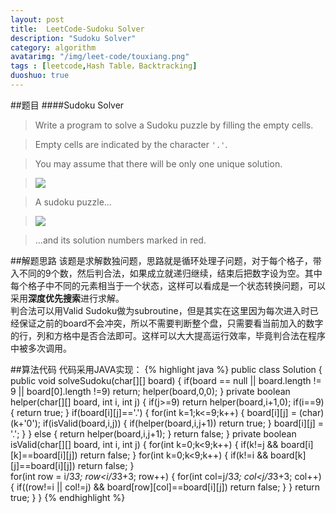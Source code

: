 ```yaml
---
layout: post
title:  LeetCode-Sudoku Solver
description: "Sudoku Solver"
category: algorithm
avatarimg: "/img/leet-code/touxiang.png"
tags : [leetcode,Hash Table，Backtracking]
duoshuo: true
---
```

##题目
####Sudoku Solver
>Write a program to solve a Sudoku puzzle by filling the empty cells.

>Empty cells are indicated by the character `'.'`.

>You may assume that there will be only one unique solution.

>![][1]

>A sudoku puzzle...

>![][2]

>...and its solution numbers marked in red.
<!-- more -->

##解题思路
该题是求解数独问题，思路就是循环处理子问题，对于每个格子，带入不同的9个数，然后判合法，如果成立就递归继续，结束后把数字设为空。其中每个格子中不同的元素相当于一个状态，这样可以看成是一个状态转换问题，可以采用**深度优先搜索**进行求解。   
判合法可以用Valid Sudoku做为subroutine，但是其实在这里因为每次进入时已经保证之前的board不会冲突，所以不需要判断整个盘，只需要看当前加入的数字的行，列和方格中是否合法即可。这样可以大大提高运行效率，毕竟判合法在程序中被多次调用。

##算法代码
代码采用JAVA实现：
{% highlight java %}
public class Solution {
    public void solveSudoku(char[][] board) {
    if(board == null || board.length != 9 || board[0].length !=9)
        return;
    helper(board,0,0);
    }
    private boolean helper(char[][] board, int i, int j)
    {
        if(j>=9)
            return helper(board,i+1,0);
        if(i==9)
        {
            return true;
        }
        if(board[i][j]=='.')
        {
            for(int k=1;k<=9;k++)
            {
                board[i][j] = (char)(k+'0');
                if(isValid(board,i,j))
                {
                    if(helper(board,i,j+1))
                        return true;
                }
                board[i][j] = '.';
            }
        }
        else
        {
            return helper(board,i,j+1);
        }
        return false;
    }
    private boolean isValid(char[][] board, int i, int j)
    {
        for(int k=0;k<9;k++)
        {
            if(k!=j && board[i][k]==board[i][j])
                return false;
        }
        for(int k=0;k<9;k++)
        {
            if(k!=i && board[k][j]==board[i][j])
                return false;
        }        
        for(int row = i/3*3; row<i/3*3+3; row++)
        {
            for(int col=j/3*3; col<j/3*3+3; col++)
            {
                if((row!=i || col!=j) && board[row][col]==board[i][j])
                    return false;
            }
        }
        return true;
    }
}
{% endhighlight %}

[1]:/img/SuDoKu/2.png
[2]:/img/SuDoKu/3.png